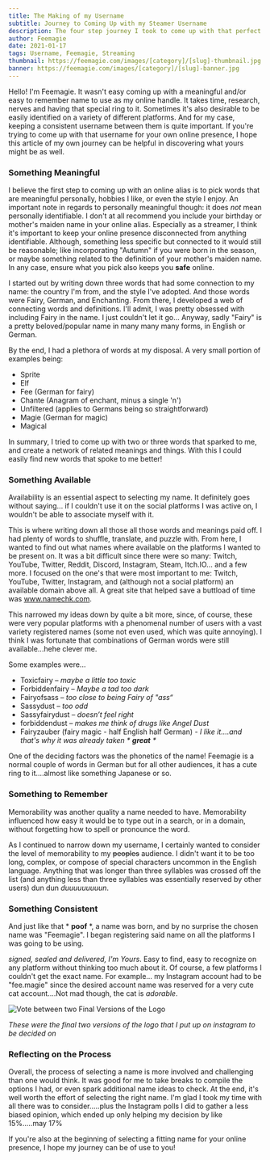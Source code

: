 ```yaml
---
title: The Making of my Username
subtitle: Journey to Coming Up with my Steamer Username
description: The four step journey I took to come up with that perfect username for my online presence across multiple platforms.
author: Feemagie
date: 2021-01-17
tags: Username, Feemagie, Streaming
thumbnail: https://feemagie.com/images/[category]/[slug]-thumbnail.jpg
banner: https://feemagie.com/images/[category]/[slug]-banner.jpg
---
```


Hello! I'm Feemagie. It wasn't easy coming up with a meaningful and/or easy to remember name to use as my online handle. It takes time, research, nerves and having that special ring to it. Sometimes it's also desirable to be easily identified on a variety of different platforms. And for my case, keeping a consistent username between them is quite important. If you're trying to come up with that username for your own online presence, I hope this article of my own journey can be helpful in discovering what yours might be as well.

### Something Meaningful

I believe the first step to coming up with an online alias is to pick words that are meaningful personally, hobbies I like, or even the style I enjoy. An important note in regards to personally meaningful though: it does *not* mean personally identifiable. I don't at all recommend you include your birthday or mother's maiden name in your online alias. Especially as a streamer, I think it's important to keep your online presence disconnected from anything identifiable. Although, something less specific but connected to it would still be reasonable; like incorporating "Autumn" if you were born in the season, or maybe something related to the definition of your mother's maiden name. In any case, ensure what you pick also keeps you **safe** online.

I started out by writing down three words that had some connection to my name: the country I'm from, and the style I've adopted. And those words were Fairy, German, and Enchanting. From there, I developed a web of connecting words and definitions. I'll admit, I was pretty obsessed with including Fairy in the name. I just couldn't let it go... Anyway, sadly "Fairy" is a pretty beloved/popular name in many many many forms, in English or German.

By the end, I had a plethora of words at my disposal. A very small portion of examples being:

* Sprite
* Elf
* Fee (German for fairy)
* Chante (Anagram of enchant, minus a single 'n')
* Unfiltered (applies to Germans being so straightforward)
* Magie (German for magic)
* Magical

In summary, I tried to come up with two or three words that sparked to me, and create a network of related meanings and things. With this I could easily find new words that spoke to me better!

### Something Available

Availability is an essential aspect to selecting my name. It definitely goes without saying... if I couldn't use it on the social platforms I was active on, I wouldn't be able to associate myself with it.

This is where writing down all those all those words and meanings paid off. I had plenty of words to shuffle, translate, and puzzle with. From here, I wanted to find out what names where available on the platforms I wanted to be present on. It was a bit difficult since there were so many: Twitch, YouTube, Twitter, Reddit, Discord, Instagram, Steam, Itch.IO... and a few more. I focused on the one's that were most important to me: Twitch, YouTube, Twitter, Instagram, and (although not a social platform) an available domain above all. A great site that helped save a buttload of time was www.namechk.com. 

This narrowed my ideas down by quite a bit more, since, of course, these were very popular platforms with a phenomenal number of users with a vast variety registered names (some not even used, which was quite annoying). I think I was fortunate that combinations of German words were still available...hehe clever me. 

Some examples were...

* Toxicfairy – _maybe a little too toxic_
* Forbiddenfairy – _Maybe a tad too dark_
* Fairyofsass – _too close to being Fairy of "ass“_
* Sassydust – _too odd_
* Sassyfairydust – _doesn’t feel right_
* forbiddendust – _makes me think of drugs like Angel Dust_
* Fairyzauber (fairy magic - half English half German) - _I like it....and that's why it was already taken &#42; **great** &#42;_

One of the deciding factors was the phonetics of the name! Feemagie is a normal couple of words in German but for all other audiences, it has a cute ring to it….almost like something Japanese or so.

### Something to Remember

Memorability was another quality a name needed to have. Memorability influenced how easy it would be to type out in a search, or in a domain, without forgetting how to spell or pronounce the word.

As I continued to narrow down my username, I certainly wanted to consider the level of memorability to my ~~peoples~~ audience. I didn't want it to be too long, complex, or compose of special characters uncommon in the English language. Anything that was longer than three syllables was crossed off the list (and anything less than three syllables was essentially reserved by other users) dun dun *duuuuuuuuun*.

### Something Consistent

And just like that &#42; **poof** &#42;, a name was born, and by no surprise the chosen name was "Feemagie". I began registering said name on all the platforms I was going to be using. 

_*signed, sealed and delivered, I'm Yours*_. Easy to find, easy to recognize on any platform without thinking too much about it. Of course, a few platforms I couldn't get the exact name. For example... my Instagram account had to be "fee.magie" since the desired account name was reserved for a very cute cat account....Not mad though, the cat is _adorable_.

![Vote between two Final Versions of the Logo](/images/blog/logo_vote.png "Final Versions of the Logo")

_These were the final two versions of the logo that I put up on instagram to be decided on_

### Reflecting on the Process

Overall, the process of selecting a name is more involved and challenging than one would think. It was good for me to take breaks to compile the options I had, or even spark additional name ideas to check. At the end, it's well worth the effort of selecting the right name. I'm glad I took my time with all there was to consider.....plus the Instagram polls I did to gather a less biased opinion, which ended up only helping my decision by like 15%.....may 17%

If you're also at the beginning of selecting a fitting name for your online presence, I hope my journey can be of use to you!